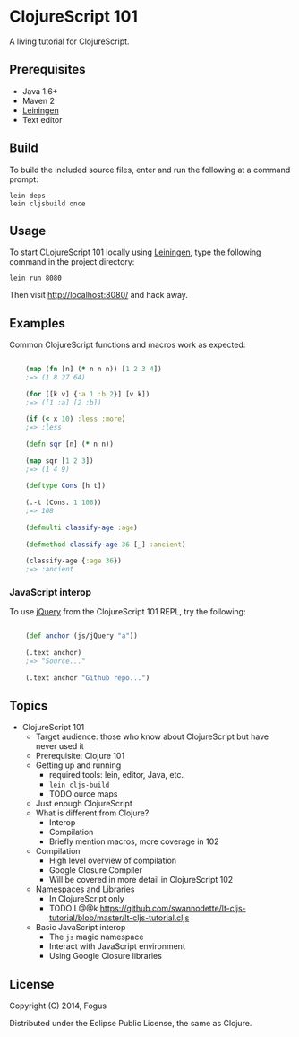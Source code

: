 # ClojureScript 101

A living tutorial for ClojureScript.

## Prerequisites

   * Java 1.6+
   * Maven 2
   * [Leiningen](http://leiningen.org/)
   * Text editor

## Build

To build the included source files, enter and run the following at a command prompt:

    lein deps
	lein cljsbuild once

## Usage

To start CLojureScript 101 locally using [Leiningen](https://github.com/technomancy/leiningen), type the following command in the project directory:

    lein run 8080

Then visit <http://localhost:8080/> and hack away.

## Examples

Common ClojureScript functions and macros work as expected:

```clojure

    (map (fn [n] (* n n n)) [1 2 3 4])
	;=> (1 8 27 64)
	
	(for [[k v] {:a 1 :b 2}] [v k])
	;=> ([1 :a] [2 :b])
	
	(if (< x 10) :less :more)
	;=> :less
	
	(defn sqr [n] (* n n))
	
	(map sqr [1 2 3])
	;=> (1 4 9)
	
	(deftype Cons [h t])
	
	(.-t (Cons. 1 108))
	;=> 108
	
	(defmulti classify-age :age)
	
	(defmethod classify-age 36 [_] :ancient)
	
	(classify-age {:age 36})
	;=> :ancient
```

### JavaScript interop

To use [jQuery](http://jquery.com) from the ClojureScript 101 REPL, try the following:

```clojure

    (def anchor (js/jQuery "a"))
	
	(.text anchor)
	;=> "Source..."
	
	(.text anchor "Github repo...")
```

## Topics

* ClojureScript 101
    * Target audience: those who know about ClojureScript but have never used it
    * Prerequisite: Clojure 101
    * Getting up and running
        * required tools: lein, editor, Java, etc.
        * `lein cljs-build`
        * TODO ource maps
    * Just enough ClojureScript
    * What is different from Clojure?
	    * Interop
		* Compilation
        * Briefly mention macros, more coverage in 102
    * Compilation
        * High level overview of compilation
		* Google Closure Compiler
        * Will be covered in more detail in ClojureScript 102
    * Namespaces and Libraries
        * In ClojureScript only
		* TODO L@@k https://github.com/swannodette/lt-cljs-tutorial/blob/master/lt-cljs-tutorial.cljs
    * Basic JavaScript interop
        * The `js` magic namespace
        * Interact with JavaScript environment
        * Using Google Closure libraries

## License

Copyright (C) 2014, Fogus

Distributed under the Eclipse Public License, the same as Clojure.

